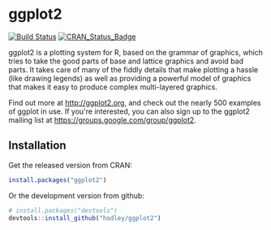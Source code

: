 # ggplot2

[![Build Status](https://travis-ci.org/hadley/ggplot2.svg?branch=master)](https://travis-ci.org/hadley/ggplot2)
[![CRAN_Status_Badge](http://www.r-pkg.org/badges/version/ggplot2)](http://cran.r-project.org/package=ggplot2)

ggplot2 is a plotting system for R, based on the grammar of graphics, which tries to take the good parts of base and lattice graphics and avoid bad parts. It takes care of many of the fiddly details
that make plotting a hassle (like drawing legends) as well as providing a powerful model of graphics that makes it easy to produce complex multi-layered graphics.

Find out more at <http://ggplot2.org>, and check out the nearly 500
examples of ggplot in use.  If you're interested, you can also sign up to
the ggplot2 mailing list at <https://groups.google.com/group/ggplot2>.

## Installation

Get the released version from CRAN:

```R
install.packages("ggplot2")
```

Or the development version from github:

```R
# install.packages("devtools")
devtools::install_github("hadley/ggplot2")
```
